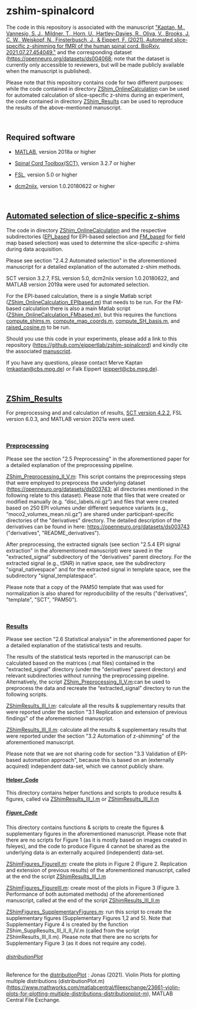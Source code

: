# zshim-spinalcord 

The code in this repository is associated with the manuscript ["Kaptan, M., Vannesjo, S. J., Mildner, T., Horn, U., Hartley-Davies, R., Oliva, V., Brooks, J. C. W., Weiskopf, N., Finsterbusch, J., & Eippert, F. (2021). Automated slice-specific z-shimming for fMRI of the human spinal cord. BioRxiv, 2021.07.27.454049."](https://www.biorxiv.org/content/10.1101/2021.07.27.454049v1) and the corresponding dataset (https://openneuro.org/datasets/ds004068; note that the dataset is currently only accessible to reviewers, but will be made publicly available when the manuscript is published).

Please note that this repository contains code for two different purposes: while the code contained in directory [ZShim_OnlineCalculation](https://github.com/eippertlab/zshim-spinalcord/tree/main/ZShim_OnlineCalculation) can be used for automated calculation of slice-specific z-shims during an experiment, the code contained in directory [ZShim_Results](https://github.com/eippertlab/zshim-spinalcord/tree/main/ZShim_Results) can be used to reproduce the results of the above-mentioned manuscript.
<p>&nbsp;</p>

## Required software
- [MATLAB](https://www.mathworks.com/products/matlab.html), version 2018a or higher

- [Spinal Cord Toolbox(SCT)](https://spinalcordtoolbox.com/en/latest/), version 3.2.7 or higher

- [FSL](https://fsl.fmrib.ox.ac.uk/fsl/fslwiki), version 5.0 or higher

- [dcm2niix](https://github.com/rordenlab/dcm2niix), version 1.0.20180622 or higher
<p>&nbsp;</p>

## [Automated selection of slice-specific z-shims](https://github.com/eippertlab/zshim-spinalcord/tree/main/ZShim_OnlineCalculation)
The code in directory [ZShim_OnlineCalculation](https://github.com/eippertlab/zshim-spinalcord/tree/main/ZShim_OnlineCalculation) and the respective subdirectories ([EPI_based](https://github.com/eippertlab/zshim-spinalcord/tree/main/ZShim_OnlineCalculation/EPI_based) for EPI-based selection and [FM_based](https://github.com/eippertlab/zshim-spinalcord/tree/main/ZShim_OnlineCalculation/FM_based) for field map based selection) was used to determine the slice-specific z-shims during data acquisition.

Please see section "2.4.2 Automated selection" in the aforementioned manuscript for a detailed explanation of the automated z-shim methods.

SCT version 3.2.7, FSL version 5.0, dcm2niix version 1.0.20180622, and MATLAB version 2019a were used for automated selection.

For the EPI-based calculation, there is a single Matlab script ([ZShim_OnlineCalculation_EPIbased.m](https://github.com/eippertlab/zshim-spinalcord/blob/main/ZShim_OnlineCalculation/EPI_based/ZShimOnlineCalculation_EPIbased.m)) that needs to be run. For the FM-based calculation there is also a main Matlab script ([ZShim_OnlineCalculation_FMbased.m](https://github.com/eippertlab/zshim-spinalcord/blob/main/ZShim_OnlineCalculation/FM_based/ZShimOnlineCalculation_FMbased.m)), but this requires the functions [compute_shims.m](https://github.com/eippertlab/zshim-spinalcord/blob/main/ZShim_OnlineCalculation/FM_based/compute_shims.m), [compute_map_coords.m](https://github.com/eippertlab/zshim-spinalcord/blob/main/ZShim_OnlineCalculation/FM_based/compute_map_coords.m), [compute_SH_basis.m](https://github.com/eippertlab/zshim-spinalcord/blob/main/ZShim_OnlineCalculation/FM_based/compute_SH_basis.m), and [raised_cosine.m](https://github.com/eippertlab/zshim-spinalcord/blob/main/ZShim_OnlineCalculation/FM_based/raised_cosine.m) to be run.

Should you use this code in your experiments, please add a link to this repository (https://github.com/eippertlab/zshim-spinalcord) and kindly cite the associated [manuscript](https://www.biorxiv.org/content/10.1101/2021.07.27.454049v1).

If you have any questions, please contact Merve Kaptan (mkaptan@cbs.mpg.de) or Falk Eippert (eippert@cbs.mpg.de).
<p>&nbsp;</p>

## [ZShim_Results](https://github.com/eippertlab/zshim-spinalcord/tree/main/ZShim_Results)
For preprocessing and and calculation of results, [SCT version 4.2.2](https://github.com/spinalcordtoolbox/spinalcordtoolbox/releases/tag/4.2.2), FSL version 6.0.3, and MATLAB version 2021a were used.
<p>&nbsp;</p>

### [Preprocessing](https://github.com/eippertlab/zshim-spinalcord/tree/main/ZShim_Results/Step1_Preprocessing)
Please see the section "2.5 Preprocessing" in the aforementioned paper for a detailed explanation of the preprocessing pipeline. 

[ZShim_Preprocessing_II_V.m](https://github.com/eippertlab/zshim-spinalcord/blob/main/ZShim_Results/Step1_Preprocessing/ZShim_Preprocessing_II_V.m): This script contains the preprocessing steps that were employed to preprocess the underlying dataset (https://openneuro.org/datasets/ds003743; all directories mentioned in the following relate to this dataset).
Please note that files that were created or modified manually (e.g. “disc_labels.nii.gz”) and files that were created based on 250 EPI volumes under different sequence variants (e.g., “moco2_volumes_mean.nii.gz”) are shared under participant-specific directories of the "derivatives" directory. The detailed description of the derivatives can be found in here: https://openneuro.org/datasets/ds003743 ("derivatives", "README_derivatives"). 

After preprocessing, the extracted signals (see section "2.5.4 EPI signal extraction" in the aforementioned manuscript) were saved in the "extracted_signal" subdirectory of the "derivatives" parent directory. For the extracted signal (e.g., tSNR) in native space, see the subdirectory "signal_nativespace" and for the extracted signal in template space, see the subdirectory "signal_templatespace". 

Please note that a copy of the PAM50 template that was used for normalization is also shared for reproducibility of the results ("derivatives", "template", "SCT", "PAM50").
<p>&nbsp;</p>

### [Results](https://github.com/eippertlab/zshim-spinalcord/tree/main/ZShim_Results/Step2_CalculateResults)

Please see section "2.6 Statistical analysis" in the aforementioned paper for a detailed explanation of the statistical tests and results. 

The results of the statistical tests reported in the manuscript can be calculated based on the matrices (.mat files) contained in the "extracted_signal" directory (under the "derivatives" parent directory) and relevant subdirectories without running the preprocessing pipeline. Alternatively, the script [ZShim_Preprocessing_II_V.m](https://github.com/eippertlab/zshim-spinalcord/blob/main/ZShim_Results/Step1_Preprocessing/ZShim_Preprocessing_II_V.m):can be used to preprocess the data and recreate the “extracted_signal” directory to run the following scripts.

[ZShimResults_III_I.m](https://github.com/eippertlab/zshim-spinalcord/blob/main/ZShim_Results/Step2_CalculateResults/ZShimResults_III_I.m): calculate all the results & supplementary results that were reported under the section "3.1 Replication and extension of previous findings" of the aforementioned manuscript.

[ZShimResults_III_II.m](https://github.com/eippertlab/zshim-spinalcord/blob/main/ZShim_Results/Step2_CalculateResults/ZShimResults_III_II.m): calculate all the results & supplementary results that were reported under the section "3.2 Automation of z-shimming" of the aforementioned manuscript.

Please note that we are not sharing code for section "3.3 Validation of EPI-based automation approach", because this is based on an (externally acquired) independent data-set, which we cannot publicly share.


#### [Helper_Code](https://github.com/eippertlab/zshim-spinalcord/tree/main/ZShim_Results/Step2_CalculateResults/Helper_Code)
This directory contains helper functions and scripts to produce results & figures, called via [ZShimResults_III_I.m](https://github.com/eippertlab/zshim-spinalcord/blob/main/ZShim_Results/Step2_CalculateResults/ZShimResults_III_I.m) or [ZShimResults_III_II.m](https://github.com/eippertlab/zshim-spinalcord/blob/main/ZShim_Results/Step2_CalculateResults/ZShimResults_III_II.m)


##### [Figure_Code](https://github.com/eippertlab/zshim-spinalcord/tree/main/ZShim_Results/Step2_CalculateResults/Helper_Code/Figure_Code)
This directory contains functions & scripts to create the figures & supplementary figures in the aforementioned manuscript. Please note that there are no scripts for Figure 1 (as it is mostly based on images created in fsleyes), and the code to produce Figure 4 cannot be shared as the underlying data is an externally acquired (independent) data-set.

[ZShimFigures_FigureII.m](https://github.com/eippertlab/zshim-spinalcord/blob/main/ZShim_Results/Step2_CalculateResults/Helper_Code/Figure_Code/ZShim_Figures_FigureII.m): create the plots in Figure 2 (Figure 2. Replication and extension of previous results) of the aforementioned manuscript, called at the end the script [ZShimResults_III_I.m](https://github.com/eippertlab/zshim-spinalcord/blob/main/ZShim_Results/Step2_CalculateResults/ZShimResults_III_I.m)

[ZShimFigures_FigureIII.m](https://github.com/eippertlab/zshim-spinalcord/blob/main/ZShim_Results/Step2_CalculateResults/Helper_Code/Figure_Code/ZShim_Figures_FigureIII.m): create most of the plots in Figure 3 (Figure 3. Performance of both automated methods) of the aforementioned manuscript, called at the end of the script [ZShimResults_III_II.m](https://github.com/eippertlab/zshim-spinalcord/blob/main/ZShim_Results/Step2_CalculateResults/ZShimResults_III_II.m)

[ZShimFigures_SupplementaryFigures.m](https://github.com/eippertlab/zshim-spinalcord/blob/main/ZShim_Results/Step2_CalculateResults/Helper_Code/Figure_Code/ZShim_Figures_SupplementaryFigures.m): run this script to create the supplementary figures (Supplementary Figures 1,2 and 5). Note that Supplementary Figure 4 is created by the function ZShim_SuppResults_III_II_II_IV.m (called from the script ZShimResults_III_II.m). Please note that there are no scripts for Supplementary Figure 3 (as it does not require any code).


###### [distributionPlot](https://github.com/eippertlab/zshim-spinalcord/tree/main/ZShim_Results/Step2_CalculateResults/Helper_Code/Figure_Code/distributionPlot)
Reference for the [distributionPlot](https://github.com/eippertlab/zshim-spinalcord/tree/main/ZShim_Results/Step2_CalculateResults/Helper_Code/Figure_Code/distributionPlot/distributionPlot) :
Jonas (2021). Violin Plots for plotting multiple distributions (distributionPlot.m) (https://www.mathworks.com/matlabcentral/fileexchange/23661-violin-plots-for-plotting-multiple-distributions-distributionplot-m), MATLAB Central File Exchange. 


